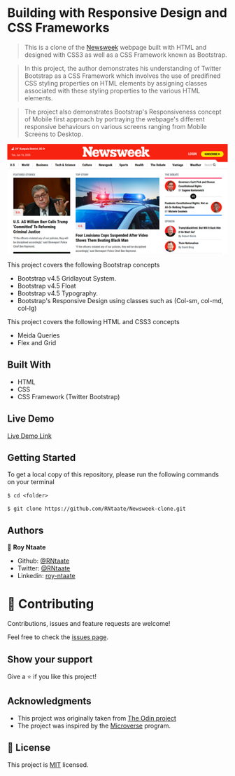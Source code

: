 # Building with Responsive Design and CSS Frameworks

> This is a clone of the [Newsweek](https://www.newsweek.com/) webpage built with HTML and designed with CSS3 as well as a CSS Framework known as Bootstrap.

> In this project, the author demonstrates his understanding of Twitter Bootstrap as a CSS Framework which involves the use of predifined CSS styling properties on HTML elements by assigning classes associated with these styling properties to the various HTML elements.

> The project also demonstrates Bootstrap's Responsiveness concept of Mobile first approach by portraying the webpage's different responsive behaviours on various screens ranging from Mobile Screens to Desktop. 

![screenshot](./images/screenshot.png)

This project covers the following Bootstrap concepts
- Bootstrap v4.5 Gridlayout System.
- Bootstrap v4.5 Float
- Bootstrap v4.5 Typography.
- Bootstrap's Responsive Design using classes such as (Col-sm, col-md, col-lg)

This project covers the following HTML and CSS3 concepts
- Meida Queries
- Flex and Grid

## Built With
- HTML
- CSS
- CSS Framework (Twitter Bootstrap)

## Live Demo

[Live Demo Link](https://rawcdn.githack.com/RNtaate/Newsweek-clone/ed6a79190211e7507e877ca29d501cb032d86511/index.html)


## Getting Started
To get a local copy of this repository, please run the following commands on your terminal

```
$ cd <folder>
```

```
$ git clone https://github.com/RNtaate/Newsweek-clone.git
```

## Authors

👤 **Roy Ntaate**

- Github: [@RNtaate](https://github.com/RNtaate)
- Twitter: [@RNtaate](https://twitter.com/RNtaate)
- Linkedin: [roy-ntaate](https://linkedin.com/in/roy-ntaate)


# 🤝 Contributing

Contributions, issues and feature requests are welcome!

Feel free to check the [issues page](https://github.com/RNtaate/Newsweek-clone/issues).

## Show your support

Give a ⭐️ if you like this project!

## Acknowledgments

- This project was originally taken from [The Odin project](https://www.theodinproject.com/courses/html5-and-css3/lessons/using-bootstrap)
- The project was inspired by the [Microverse](https://www.microverse.org/) program.

## 📝 License

This project is [MIT](lic.url) licensed.
